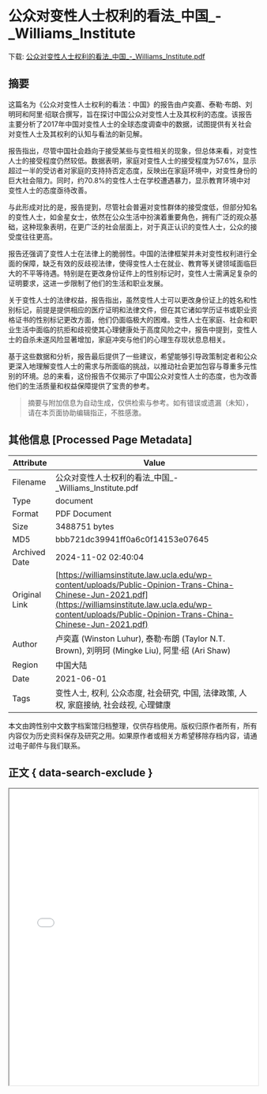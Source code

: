# 公众对变性人士权利的看法_中国_-_Williams_Institute

<!-- tcd_download_link -->
下载: <a href="../公众对变性人士权利的看法_中国_-_Williams_Institute.pdf" download>公众对变性人士权利的看法_中国_-_Williams_Institute.pdf</a>
<!-- tcd_download_link_end -->

## 摘要

<!-- tcd_abstract -->
这篇名为《公众对变性人士权利的看法：中国》的报告由卢奕嘉、泰勒·布朗、刘明珂和阿里·绍联合撰写，旨在探讨中国公众对变性人士及其权利的态度。该报告主要分析了2017年中国对变性人士的全球态度调查中的数据，试图提供有关社会对变性人士及其权利的认知与看法的新见解。

报告指出，尽管中国社会趋向于接受某些与变性相关的现象，但总体来看，对变性人士的接受程度仍然较低。数据表明，家庭对变性人士的接受程度为57.6%，显示超过一半的受访者对家庭的支持持否定态度，反映出在家庭环境中，对变性身份的巨大社会阻力。同时，约70.8%的变性人士在学校遭遇暴力，显示教育环境中对变性人士的态度亟待改善。

与此形成对比的是，报告提到，尽管社会普遍对变性群体的接受度低，但部分知名的变性人士，如金星女士，依然在公众生活中扮演着重要角色，拥有广泛的观众基础，这种现象表明，在更广泛的社会层面上，对于真正认识的变性人士，公众的接受度往往更高。

报告还强调了变性人士在法律上的脆弱性。中国的法律框架并未对变性权利进行全面的保障，缺乏有效的反歧视法律，使得变性人士在就业、教育等关键领域面临巨大的不平等待遇。特别是在更改身份证件上的性别标记时，变性人士需满足复杂的证明要求，这进一步限制了他们的生活和职业发展。

关于变性人士的法律权益，报告指出，虽然变性人士可以更改身份证上的姓名和性别标记，前提是提供相应的医疗证明和法律文件，但在其它诸如学历证书或职业资格证书的性别标记更改方面，他们仍面临极大的困难。变性人士在家庭、社会和职业生活中面临的抗拒和歧视使其心理健康处于高度风险之中，报告中提到，变性人士的自杀未遂风险显著增加，家庭冲突与他们的心理生存现状息息相关。

基于这些数据和分析，报告最后提供了一些建议，希望能够引导政策制定者和公众更深入地理解变性人士的需求与所面临的挑战，以推动社会更加包容与尊重多元性别的环境。总的来看，这份报告不仅揭示了中国公众对变性人士的态度，也为改善他们的生活质量和权益保障提供了宝贵的参考。

<!-- tcd_abstract_end -->

> 摘要与附加信息为自动生成，仅供检索与参考。如有错误或遗漏（未知），请在本页面协助编辑指正，不胜感激。

## 其他信息 [Processed Page Metadata]

| Attribute       | Value                                  |
|-----------------|----------------------------------------|
| Filename        | 公众对变性人士权利的看法_中国_-_Williams_Institute.pdf                             |
| Type            | document                                 |
| Format          | PDF Document                               |
| Size            | 3488751 bytes                           |
| MD5             | bbb721dc39941ff0a6c0f14153e07645                                  |
| Archived Date   | 2024-11-02 02:40:04                             |
| Original Link   | [https://williamsinstitute.law.ucla.edu/wp-content/uploads/Public-Opinion-Trans-China-Chinese-Jun-2021.pdf](https://williamsinstitute.law.ucla.edu/wp-content/uploads/Public-Opinion-Trans-China-Chinese-Jun-2021.pdf)                         |
| Author          | 卢奕嘉 (Winston Luhur), 泰勒·布朗 (Taylor N.T. Brown), 刘明珂 (Mingke Liu), 阿里·绍 (Ari Shaw)                               |
 | Region          | 中国大陆                               |
| Date            | 2021-06-01                                 |
| Tags            | 变性人士, 权利, 公众态度, 社会研究, 中国, 法律政策, 人权, 家庭接纳, 社会歧视, 心理健康                                 |

本文由跨性别中文数字档案馆归档整理，仅供存档使用。版权归原作者所有，所有内容仅为历史资料保存及研究之用。如果原作者或相关方希望移除存档内容，请通过电子邮件与我们联系。

## 正文 { data-search-exclude }

<!-- tcd_main_text -->
<iframe src="../公众对变性人士权利的看法_中国_-_Williams_Institute.pdf" width="100%" height="600px">
    <p>无法显示PDF，请下载查看。</p>
</iframe>
<!-- tcd_main_text_end -->

